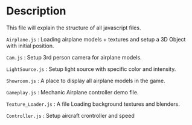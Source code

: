 
# Description

This file will explain the structure of all javascript files.

 


`Airplane.js` : Loading airplane models + textures and setup a 3D Object with initial position. 

`Cam.js` : Setup 3rd person camera for airplane models.

`LightSource.js` : Setup light source with specific color and intensity.

`Showroom.js` : A place to display all airplane models in the game.

`Gameplay.js` : Mechanic Airplane controller demo file.

`Texture_Loader.js` : A file Loading background textures and blenders.

`Controller.js` : Setup aircraft crontroller and speed
